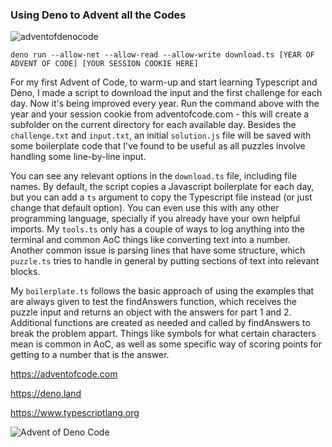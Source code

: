 ### Using Deno to Advent all the Codes

![adventofdenocode](https://user-images.githubusercontent.com/6660327/206867279-e7aff119-fd50-44e1-9e04-d701f0d2da6a.gif)

```
deno run --allow-net --allow-read --allow-write download.ts [YEAR OF ADVENT OF CODE] [YOUR SESSION COOKIE HERE]
```

For my first Advent of Code, to warm-up and start learning Typescript and Deno, I made a script to download the input and the first challenge for each day. Now it's being improved every year. Run the command above with the year and your session cookie from adventofcode.com - this will create a subfolder on the current directory for each available day. Besides the `challenge.txt` and `input.txt`, an initial `solution.js` file will be saved with some boilerplate code that I've found to be useful as all puzzles involve handling some line-by-line input.

You can see any relevant options in the `download.ts` file, including file names. By default, the script copies a Javascript boilerplate for each day, but you can add a `ts` argument to copy the Typescript file instead (or just change that default option). You can even use this with any other programming language, specially if you already have your own helpful imports. My `tools.ts` only has a couple of ways to log anything into the terminal and common AoC things like converting text into a number. Another common issue is parsing lines that have some structure, which `puzzle.ts` tries to handle in general by putting sections of text into relevant blocks. 

My `boilerplate.ts` follows the basic approach of using the examples that are always given to test the findAnswers function, which receives the puzzle input and returns an object with the answers for part 1 and 2. Additional functions are created as needed and called by findAnswers to break the problem appart. Things like symbols for what certain characters mean is common in AoC, as well as some specific way of scoring points for getting to a number that is the answer.


https://adventofcode.com

https://deno.land

https://www.typescriptlang.org

![Advent of Deno Code](https://repository-images.githubusercontent.com/433220540/2c8142d3-9400-4f22-b77b-86e97269bd23)
